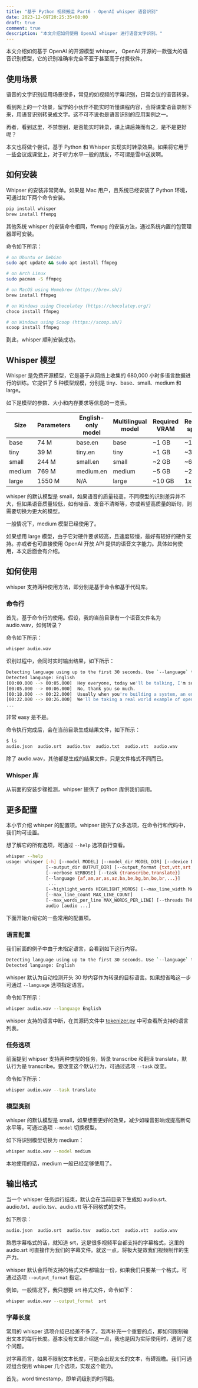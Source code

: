 ```yaml
---
title: "基于 Python 视频搬运 Part6 - OpenAI whisper 语音识别"
date: 2023-12-09T20:25:35+08:00
draft: true
comment: true
description: "本文介绍如何使用 OpenAI whisper 进行语音文字识别。"
---
```


本文介绍如何基于 OpenAI 的开源模型 whisper， OpenAI 开源的一款强大的语音识别模型，它的识别准确率完全不亚于甚至高于付费软件。

## 使用场景

语音的文字识别应用场景很多，常见的如视频的字幕识别，日常会议的语音转录。

看到网上的一个场景，留学的小伙伴不能实时听懂课程内容，会将课堂语音录制下来，用语音识别转录成文字。这不可不说也是语音识别的应用案例之一。

再者，看到这里，不禁想到，是否能实时转录，课上课后兼而有之，是不是更好呢？

本文也将做个尝试，基于 Python 和 Whisper 实现实时转录效果。如果将它用于一些会议或课堂上，对于听力水平一般的朋友，不可谓是雪中送炭啊。

## 如何安装

Whipser 的安装非常简单。如果是 Mac 用户，且系统已经安装了 Python 环境，可通过如下两个命令安装。

```bash
pip install whisper
brew install ffempg
```

其他系统 whisper 的安装命令相同，ffempg 的安装方法，通过系统内置的包管理器即可安装。

命令如下所示：

```bash
# on Ubuntu or Debian
sudo apt update && sudo apt install ffmpeg

# on Arch Linux
sudo pacman -S ffmpeg

# on MacOS using Homebrew (https://brew.sh/)
brew install ffmpeg

# on Windows using Chocolatey (https://chocolatey.org/)
choco install ffmpeg

# on Windows using Scoop (https://scoop.sh/)
scoop install ffmpeg
```

到此，whisper 顺利安装成功。

## Whisper 模型

Whisper 是免费开源模型，它是基于从网络上收集的 680,000 小时多语言数据进行的训练。它提供了 5 种模型规模，分别是 tiny、base、small、medium 和 large。

如下是模型的参数、大小和内存要求等信息的一览表。

Size	 | Parameters	| English-only model	| Multilingual model	| Required VRAM	| Relative speed
------ | ----------- | ------------------- | ------------------- | ------------- | ----------------
base	 | 74 M	      | base.en	            | base	              | ~1 GB         | ~16x 
tiny	 | 39 M	      | tiny.en	            | tiny	              | ~1 GB	        | ~32x
small	 | 244 M	    | small.en	          | small	              | ~2 GB	        | ~6x
medium | 769 M	    | medium.en	          | medium	            | ~5 GB	        | ~2x
large	 | 1550 M	    | N/A	                | large	              | ~10 GB        | 1x

whisper 的默认模型是 small，如果语音的质量较高，不同模型的识别差异并不大，但如果语音质量较低，如有噪音、发音不清晰等，亦或希望高质量的断句，则需要切换为更大的模型。

一般情况下，medium 模型已经使用了。

如果想用 large 模型，由于它对硬件要求较高，且速度较慢，最好有较好的硬件支持。亦或者也可直接使用 OpenAI 开放 API 提供的语音文字能力。具体如何使用，本文后面会有介绍。

## 如何使用

whisper 支持两种使用方法，即分别是基于命令和基于代码库。

### 命令行

首先，基于命令行的使用。假设，我的当前目录有一个语音文件名为 audio.wav，如何转录？

命令如下所示：

```bash
whisper audio.wav
```

识别过程中，会同时实时输出结果，如下所示：

```bash
Detecting language using up to the first 30 seconds. Use `--language` to specify the language
Detected language: English
[00:00.000 --> 00:05.000]  Hey everyone, today we'll be talking, I'm sorry, is it fine if I record a video?
[00:05.000 --> 00:06.000]  No, thank you so much.
[00:18.000 --> 00:22.000]  Usually when you're building a system, an engineering system, there's actually some sort of background behind it.
[00:22.000 --> 00:26.000]  We'll be taking a real world example of opening a restaurant. Let's see how that happens.
...
```

非常 easy 是不是。

命令执行完成后，会在当前目录生成结果文件，如下所示：

```bash
$ ls
audio.json  audio.srt  audio.tsv  audio.txt  audio.vtt  audio.wav
```

除了 audio.wav，其他都是生成的结果文件，只是文件格式不同而已。

### Whisper 库

从前面的安装步骤推测，whipser 提供了 python 库供我们调用。

## 更多配置

本小节介绍 whisper 的配置项。whipser 提供了众多选项，在命令行和代码中，我们均可设置。

想了解它的所有选项，可通过 `--help` 选项自行查看。

```bash
whisper --help
usage: whisper [-h] [--model MODEL] [--model_dir MODEL_DIR] [--device DEVICE]
               [--output_dir OUTPUT_DIR] [--output_format {txt,vtt,srt,tsv,json,all}]
               [--verbose VERBOSE] [--task {transcribe,translate}]
               [--language {af,am,ar,as,az,ba,be,bg,bn,bo,br,...}]
                ...
               [--highlight_words HIGHLIGHT_WORDS] [--max_line_width MAX_LINE_WIDTH]
               [--max_line_count MAX_LINE_COUNT]
               [--max_words_per_line MAX_WORDS_PER_LINE] [--threads THREADS]
               audio [audio ...]

```

下面开始介绍它的一些常用的配置项。

### 语言配置

我们前面的例子中由于未指定语言，会看到如下这行内容。

```bash
Detecting language using up to the first 30 seconds. Use `--language` to specify the language
Detected language: English
```

whisper 默认为自动检测开头 30 秒内容作为转录的目标语言。如果想省略这一步可通过 `--language` 选项指定语言。

命令如下所示：

```bash
whisper audio.wav --language English
```

whisper 支持的语言中断，在其源码文件中 [tokenizer.py](https://github.com/openai/whisper/blob/main/whisper/tokenizer.py) 中可查看所支持的语言列表。

### 任务选项

前面提到 whipser 支持两种类型的任务，转录 transcribe 和翻译 translate，默认行为是 transcribe。要改变这个默认行为，可通过选项 `--task` 改变。

命令如下所示：

```bash
whisper audio.wav --task translate
```

### 模型类别

whisper 的默认模型是 small，如果想要更好的效果，减少如噪音影响或提高断句水平等，可通过选项 `--model` 切换模型。

如下将识别模型切换为 medium：

```bash
whisper audio.wav --model medium
```

本地使用的话，medium 一般已经足够使用了。

## 输出格式

当一个 whisper 任务运行结束，默认会在当前目录下生成如 audio.srt、audio.txt、audio.tsv、audio.vtt 等不同格式的文件。

如下所示：

```bash
audio.json  audio.srt  audio.tsv  audio.txt  audio.vtt  audio.wav
```

熟悉字幕格式的话，就知道 srt，这是很多视频平台都支持的字幕格式，这里的 audio.srt 可直接作为我们的字幕文件。就这一点，将极大提效我们视频制作的生产力。

whisper 默认会将所支持的格式文件都输出一份，如果我们只要某一个格式，可通过选项 `--output_format` 指定。

例如，一般情况下，我只想要 srt 格式文件，命令如下：

```bash
whisper audio.wav --output_format  srt
```

### 字幕长度

常用的 whisper 选项介绍已经差不多了。我再补充一个重要的点，即如何限制输出文本的每行长度。基本没有文章介绍这一点，我也是因为实际使用时，遇到了这个问题。

对字幕而言，如果不限制文本长度，可能会出现太长的文本，有碍观瞻。我们可通过组合使用 whisper 几个选项，实现这个能力。

首先，word timestamp，即单词级别的时间戳。

